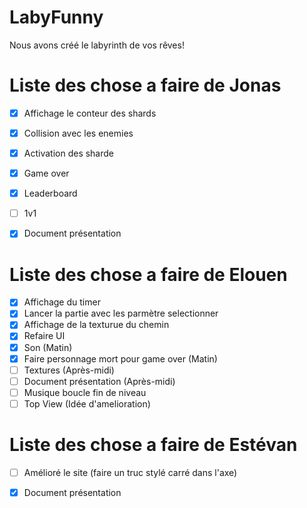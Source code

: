 # LabyFunny

Nous avons créé le labyrinth de vos rêves!

# Liste des chose a faire de Jonas 

- [x] Affichage le conteur des shards
- [x] Collision avec les enemies
- [X] Activation des sharde
- [x] Game over
- [x] Leaderboard
- [ ] 1v1
- [x] Document présentation


# Liste des chose a faire de Elouen 

- [x] Affichage du timer
- [x] Lancer la partie avec les parmètre selectionner
- [x] Affichage de la texturue du chemin
- [x] Refaire UI
- [x] Son (Matin)
- [x] Faire personnage mort pour game over (Matin)
- [ ] Textures (Après-midi)
- [ ] Document présentation (Après-midi)
- [ ] Musique boucle fin de niveau
- [ ] Top View (Idée d'amelioration)

# Liste des chose a faire de Estévan

- [ ] Amélioré le site (faire un truc stylé carré dans l'axe)
- [x] Document présentation
      
